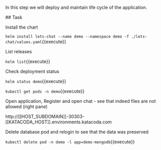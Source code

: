 In this step we will deploy and maintain life cycle of the application.

## Task

Install the chart

`helm install lets-chat --name demo --namespace demo -f ./lets-chat/values.yaml`{{execute}}

List releases

`helm list`{{execute}}

Check deployment status

`helm status demo`{{execute}}

`kubectl get pods -n demo`{{execute}}

Open application, Register and open chat - see that indeed files are not allowed (right pane)

http://[[HOST_SUBDOMAIN]]-30303-[[KATACODA_HOST]].environments.katacoda.com

Delete database pod and relogin to see that the data was preserved

`kubectl delete pod -n demo -l app=demo-mongodb`{{execute}}
